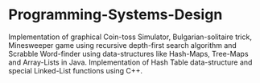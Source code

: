 # Programming-Systems-Design
Implementation of graphical Coin-toss Simulator, Bulgarian-solitaire trick, Minesweeper game using recursive depth-first search algorithm and Scrabble Word-finder using data-structures like Hash-Maps, Tree-Maps and Array-Lists in Java. Implementation of Hash Table data-structure and special Linked-List functions using C++.
